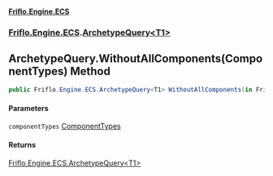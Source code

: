 #### [Friflo.Engine.ECS](index.md#'index')
### [Friflo.Engine.ECS](Friflo.Engine.ECS.md#'Friflo.Engine.ECS').[ArchetypeQuery&lt;T1&gt;](ArchetypeQuery_T1_.md#'Friflo.Engine.ECS.ArchetypeQuery<T1>')

## ArchetypeQuery<T1>.WithoutAllComponents(ComponentTypes) Method

```csharp
public Friflo.Engine.ECS.ArchetypeQuery<T1> WithoutAllComponents(in Friflo.Engine.ECS.ComponentTypes componentTypes);
```
#### Parameters

<a name='Friflo.Engine.ECS.ArchetypeQuery_T1_.WithoutAllComponents(Friflo.Engine.ECS.ComponentTypes).componentTypes'></a>

`componentTypes` [ComponentTypes](ComponentTypes.md#'Friflo.Engine.ECS.ComponentTypes')

#### Returns
[Friflo.Engine.ECS.ArchetypeQuery&lt;](ArchetypeQuery_T1_.md#'Friflo.Engine.ECS.ArchetypeQuery<T1>')[T1](ArchetypeQuery_T1_.md#Friflo.Engine.ECS.ArchetypeQuery_T1_.T1#'Friflo.Engine.ECS.ArchetypeQuery<T1>.T1')[&gt;](ArchetypeQuery_T1_.md#'Friflo.Engine.ECS.ArchetypeQuery<T1>')